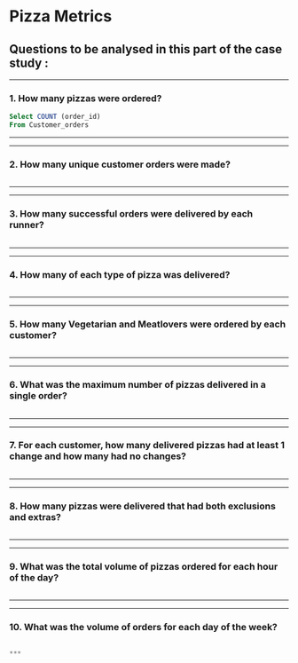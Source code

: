 # Pizza Metrics 
## Questions to be analysed in this part of the case study :

***
### 1. How many pizzas were ordered?

```sql
Select COUNT (order_id)
From Customer_orders
```
***

***
### 2. How many unique customer orders were made?

``` sql


```
***

***
### 3. How many successful orders were delivered by each runner?

``` sql


```
***

***
### 4. How many of each type of pizza was delivered?

``` sql

```
***

***
### 5. How many Vegetarian and Meatlovers were ordered by each customer?

``` sql


````
***

***
### 6. What was the maximum number of pizzas delivered in a single order?
``` sql


```
***

***
### 7. For each customer, how many delivered pizzas had at least 1 change and how many had no changes?
``` sql


```
***

***
### 8. How many pizzas were delivered that had both exclusions and extras?
``` sql


```
***

***
### 9. What was the total volume of pizzas ordered for each hour of the day?
``` sql


```
***

***
### 10. What was the volume of orders for each day of the week?
``` sql

***

